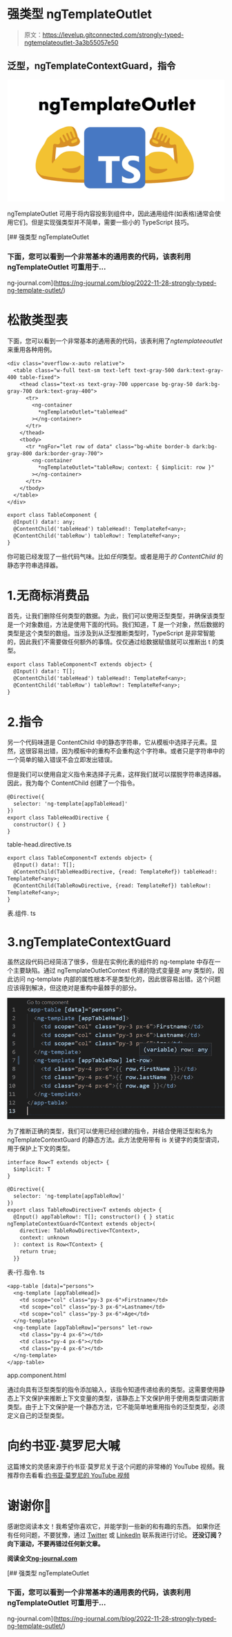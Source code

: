 # 强类型 ngTemplateOutlet

> 原文：<https://levelup.gitconnected.com/strongly-typed-ngtemplateoutlet-3a3b55057e50>

## 泛型，ngTemplateContextGuard，指令

![](img/82e5dea4f1232ebcfd89648d5686e196.png)

ngTemplateOutlet 可用于将内容投影到组件中，因此通用组件(如表格)通常会使用它们。但是实现强类型并不简单，需要一些小的 TypeScript 技巧。

[](https://ng-journal.com/blog/2022-11-28-strongly-typed-ng-template-outlet/) [## 强类型 ngTemplateOutlet

### 下面，您可以看到一个非常基本的通用表的代码，该表利用 ngTemplateOutlet 可重用于…

ng-journal.com](https://ng-journal.com/blog/2022-11-28-strongly-typed-ng-template-outlet/) 

# 松散类型表

下面，您可以看到一个非常基本的通用表的代码，该表利用了*ngtemplateeoutlet*来重用各种用例。

```
<div class="overflow-x-auto relative">
  <table class="w-full text-sm text-left text-gray-500 dark:text-gray-400 table-fixed">
    <thead class="text-xs text-gray-700 uppercase bg-gray-50 dark:bg-gray-700 dark:text-gray-400">
      <tr>
        <ng-container
          *ngTemplateOutlet="tableHead"
        ></ng-container>
      </tr>
    </thead>
    <tbody>
      <tr *ngFor="let row of data" class="bg-white border-b dark:bg-gray-800 dark:border-gray-700">
        <ng-container
          *ngTemplateOutlet="tableRow; context: { $implicit: row }"
        ></ng-container>
      </tr>
    </tbody>
  </table>
</div>
```

```
export class TableComponent {
  @Input() data!: any;
  @ContentChild('tableHead') tableHead!: TemplateRef<any>;
  @ContentChild('tableRow') tableRow!: TemplateRef<any>;
}
```

你可能已经发现了一些代码气味。比如*任何*类型。或者是用于*的 ContentChild* 的静态字符串选择器。

# 1.无商标消费品

首先，让我们删除任何类型的数据。为此，我们可以使用泛型类型，并确保该类型是一个对象数组，方法是使用下面的代码。我们知道，T 是一个对象，然后数据的类型是这个类型的数组。当涉及到从泛型推断类型时，TypeScript 是非常智能的，因此我们不需要做任何额外的事情。仅仅通过给数据赋值就可以推断出 t 的类型。

```
export class TableComponent<T extends object> {
  @Input() data!: T[];
  @ContentChild('tableHead') tableHead!: TemplateRef<any>;
  @ContentChild('tableRow') tableRow!: TemplateRef<any>;
}
```

# 2.指令

另一个代码味道是 ContentChild 中的静态字符串，它从模板中选择子元素。显然，这很容易出错，因为模板中的重构不会重构这个字符串。或者只是字符串中的一个简单的输入错误不会立即发出错误。

但是我们可以使用自定义指令来选择子元素，这样我们就可以摆脱字符串选择器。因此，我为每个 ContentChild 创建了一个指令。

```
@Directive({
  selector: 'ng-template[appTableHead]'
})
export class TableHeadDirective {
  constructor() { }
}
```

table-head.directive.ts

```
export class TableComponent<T extends object> {
  @Input() data!: T[];
  @ContentChild(TableHeadDirective, {read: TemplateRef}) tableHead!: TemplateRef<any>;
  @ContentChild(TableRowDirective, {read: TemplateRef}) tableRow!: TemplateRef<any>;
}
```

表.组件. ts

# 3.ngTemplateContextGuard

虽然这段代码已经简洁了很多，但是在实例化表的组件的 ng-template 中存在一个主要缺陷。通过 ngTemplateOutletContext 传递的隐式变量是 any 类型的，因此访问 ng-template 内部的属性根本不是类型化的，因此很容易出错。这个问题应该得到解决，但这绝对是重构中最棘手的部分。

![](img/7cf6b2b14771e12d9159cb3e26184111.png)

为了推断正确的类型，我们可以使用已经创建的指令，并结合使用泛型和名为 ngTemplateContextGuard 的静态方法。此方法使用带有 is 关键字的类型谓词，用于保护上下文的类型。

```
interface Row<T extends object> {
  $implicit: T
}
```

```
@Directive({
  selector: 'ng-template[appTableRow]'
})
export class TableRowDirective<T extends object> {
  @Input() appTableRow!: T[]; constructor() { } static ngTemplateContextGuard<TContext extends object>(
    directive: TableRowDirective<TContext>,
    context: unknown
  ): context is Row<TContext> {
    return true;
  }}
```

表-行.指令. ts

```
<app-table [data]="persons">
  <ng-template [appTableHead]>
    <td scope="col" class="py-3 px-6">Firstname</td>
    <td scope="col" class="py-3 px-6">Lastname</td>
    <td scope="col" class="py-3 px-6">Age</td>
  </ng-template>
  <ng-template [appTableRow]="persons" let-row>
    <td class="py-4 px-6"></td>
    <td class="py-4 px-6"></td>
    <td class="py-4 px-6"></td>
  </ng-template>
</app-table>
```

app.component.html

通过向具有泛型类型的指令添加输入，该指令知道传递给表的类型。这需要使用静态上下文保护来推断上下文变量的类型，该静态上下文保护用于使用类型谓词断言类型。由于上下文保护是一个静态方法，它不能简单地重用指令的泛型类型，必须定义自己的泛型类型。

# 向约书亚·莫罗尼大喊

这篇博文的灵感来源于约书亚·莫罗尼关于这个问题的非常棒的 YouTube 视频。我推荐你去看看:[约书亚·莫罗尼的 YouTube 视频](https://www.youtube.com/watch?v=dau7kQMdH4A&ab_channel=JoshuaMorony)

# 谢谢你🤗

感谢您阅读本文！我希望你喜欢它，并能学到一些新的和有趣的东西。
如果你还有任何问题，不要犹豫，通过 [Twitter](https://twitter.com/StefanvHaas) 或 [LinkedIn](https://www.linkedin.com/in/stefan-haas-686a921b4/) 联系我进行讨论。
**还没订阅？向下滚动，不要再错过任何新文章。**

**阅读全文**[**ng-journal.com**](http://ng-journal.com)

[](https://ng-journal.com/blog/2022-11-28-strongly-typed-ng-template-outlet/) [## 强类型 ngTemplateOutlet

### 下面，您可以看到一个非常基本的通用表的代码，该表利用 ngTemplateOutlet 可重用于…

ng-journal.com](https://ng-journal.com/blog/2022-11-28-strongly-typed-ng-template-outlet/)